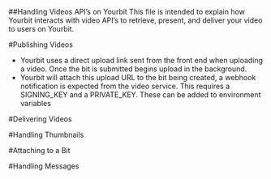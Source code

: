 ##Handling Videos API’s on Yourbit
This file is intended to explain how Yourbit interacts with video API’s to retrieve, present, and deliver your video to users on Yourbit.

#Publishing Videos
- Yourbit uses a direct upload link sent from the front end when uploading a video. Once the bit is submitted begins upload in the background.
- Yourbit will attach this upload URL to the bit being created, a webhook notification is expected from the video service. This requires a SIGNING_KEY and a PRIVATE_KEY. These can be added to environment variables

#Delivering Videos


#Handling Thumbnails


#Attaching to a Bit


#Handling Messages
